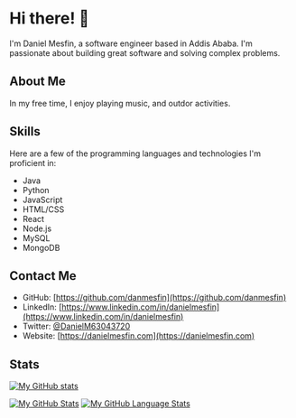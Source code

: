 # Hi there! 👋

I'm Daniel Mesfin, a software engineer based in Addis Ababa. I'm passionate about building great software and solving complex problems.

## About Me


In my free time, I enjoy playing music, and outdor activities.

## Skills

Here are a few of the programming languages and technologies I'm proficient in:

- Java
- Python
- JavaScript
- HTML/CSS
- React
- Node.js
- MySQL
- MongoDB

## Contact Me

- GitHub: [https://github.com/danmesfin](https://github.com/danmesfin)
- LinkedIn: [https://www.linkedin.com/in/danielmesfin](https://www.linkedin.com/in/danielmesfin)
- Twitter: [@DanielM63043720](https://twitter.com/DanielM63043720)
- Website: [https://danielmesfin.com](https://danielmesfin.com)

## Stats

[![My GitHub stats](https://github-readme-stats.vercel.app/api?username=danmesfin&count_private=true&show_icons=true&theme=radical)](https://github.com/danmesfin/github-readme-stats)

[![My GitHub Stats](https://github-readme-stats.vercel.app/api/?username=jasongaylord&count_private=true&theme=tokyonight&showicons=true)]()
[![My GitHub Language Stats](https://github-readme-stats.vercel.app/api/top-langs/?username=jasongaylord&langs_count=5&theme=tokyonight)]()


